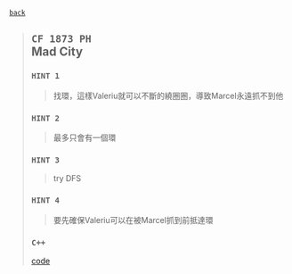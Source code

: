<link id="style_css" rel="stylesheet" type="text/css" href="/OJ_ans/style.css">

[`back`](../)

> ## `CF 1873 PH`<br>Mad City
> 
> ### `HINT 1`
> > <span class="ET01 hide">找環，這樣Valeriu就可以不斷的繞圈圈，導致Marcel永遠抓不到他</span>
> > 
> 
> ### `HINT 2`
> > <span class="ET01 hide">最多只會有一個環</span>
> > 
> 
> ### `HINT 3`
> > <span class="ET01 hide">try DFS</span>
> > 
> 
> ### `HINT 4`
> > <span class="ET01 hide">要先確保Valeriu可以在被Marcel抓到前抵達環</span>
> > 
> 
> ### `C++`
> [code](../#cf-1873-phmad-city)